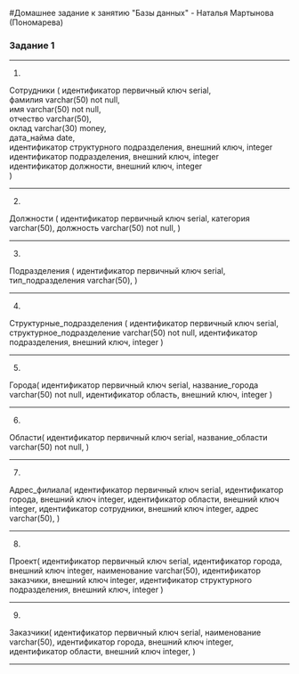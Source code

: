 #Домашнее задание к занятию "Базы данных" - Наталья Мартынова (Пономарева)

### Задание 1

---

1.
Сотрудники (
идентификатор первичный ключ serial,  
фамилия varchar(50) not null,  
имя varchar(50) not null,  
отчество varchar(50),  
оклад varchar(30) money,  
дата_найма date,  
идентификатор структурного подразделения, внешний ключ, integer  
идентификатор подразделения, внешний ключ, integer  
идентификатор должности, внешний ключ, integer  
)

---

2.
Должности (
идентификатор первичный ключ serial, категория varchar(50),
должность varchar(50) not null,
)

---

3.
Подразделения (
идентификатор первичный ключ serial,
тип_подразделения varchar(50),
)

---

4.
Структурные_подразделения (
идентификатор первичный ключ serial,
структурное_подразделение varchar(50) not null,
идентификатор подразделения, внешний ключ, integer
)

---

5.
Города(
идентификатор первичный ключ serial,
название_города varchar(50) not null,
идентификатор область, внешний ключ, integer
)

---

6.
Области(
идентификатор первичный ключ serial,
название_области varchar(50) not null,
 )

---

7.
Адрес_филиала(
идентификатор первичный ключ serial,
идентификатор города, внешний ключ integer,
идентификатор области, внешний ключ integer,
идентификатор сотрудники, внешний ключ integer,
адрес varchar(50),
 )

---

8.
Проект(
идентификатор первичный ключ serial,
идентификатор города, внешний ключ integer,
наименование varchar(50),
идентификатор заказчики, внешний ключ integer,
идентификатор структурного подразделения, внешний ключ, integer
)

---

9.
Заказчики(
идентификатор первичный ключ serial,
наименование varchar(50),
идентификатор города, внешний ключ integer,
идентификатор области, внешний ключ integer,
)

---
